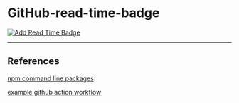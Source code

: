# GitHub-read-time-badge

[![Add Read Time Badge](https://github.com/JrGiant-Tech/GitHub-read-time-badge/actions/workflows/ReadTime.yml/badge.svg)](https://github.com/JrGiant-Tech/GitHub-read-time-badge/actions/workflows/ReadTime.yml)


---
## References
[npm command line packages](https://medium.com/netscape/a-guide-to-create-a-nodejs-command-line-package-c2166ad0452e)

[example github action workflow](https://docs.github.com/en/actions/learn-github-actions/understanding-github-actions#create-an-example-workflow)


